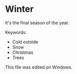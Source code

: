 # Winter

It's the final season of the year.

Keywords:

* Cold outside
* Snow
* Christmas
* Trees

This file was edited on Windows.